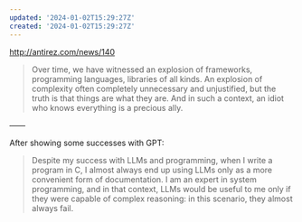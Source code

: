 ```yaml
---
updated: '2024-01-02T15:29:27Z'
created: '2024-01-02T15:29:27Z'
---
```

http://antirez.com/news/140

> Over time, we have witnessed an explosion of frameworks, programming languages, libraries of all kinds. An explosion of complexity often completely unnecessary and unjustified, but the truth is that things are what they are. And in such a context, an idiot who knows everything is a precious ally.

——

After showing some successes with GPT:

> Despite my success with LLMs and programming, when I write a program in C, I almost always end up using LLMs only as a more convenient form of documentation. I am an expert in system programming, and in that context, LLMs would be useful to me only if they were capable of complex reasoning: in this scenario, they almost always fail.